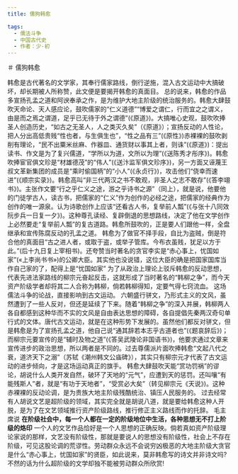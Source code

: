 ```yaml
---
title: 儒狗韩愈

tags:
  - 儒法斗争
  - 中国古代史
  - 作者：少-初
---
```


＃ 儒狗韩愈

韩愈是古代著名的文学家，其奉行儒家路线，倒行逆施，混入古文运动中大搞破坏，却长期被人所称赞，此文便是要揭开韩愈的真面目。
总的说来，韩愈的作品多宣扬孔孟之道和阿谀奉承之作，是为维护大地主阶级的统治服务的。韩愈大肆鼓吹天命论、天人感应论，鼓吹儒家的“仁义道德”“博爱之谓仁，行而宜之之谓义，由是而之焉之谓道，足乎已无待于外之谓德”(《原道》)。大搞唯心史观，鼓吹吹捧圣人创造历史，“如古之无圣人，人之类灭久矣”（《原道》）；宣扬反动的人性论，把人分出高低贵贱“性也者，与生俱生也”，“性之品有三”(《原性》)赤裸裸的鼓吹剥削有理论，“民不出粟米丝麻、作器皿、通货财以事其上者，则诛”(《原道》)：提出读书、作文是为了复兴儒道，“学所以为道，文所以为理”(《送陈秀才彤序》)。韩愈吹捧宦官俱文珍是“材雄德茂”的“伟人”(《送汴监军俱文珍序》)，另一方面又诬蔑王叔文革新集团的成员是“乘时偷国柄”的“小人”(《永贞行》)，攻击他们“侥幸而速进”(《顺宗实录》)。韩愈高叫“非三代两汉之书不敢观，非圣人之志不敢存”(《答李翊书》)。主张作文要“行之乎仁义之途，游之乎诗书之源”（同上），就是说，他要他的门徒学古人，读古书，把儒家的“仁义”作为创作的必经之途，把儒家的经典作为创作的唯一源泉。认为诗歌创作上应该“还看古人书，复举前人瓢”(《与张十八同效阮步兵一日复一夕》)。这种尊孔读经、复辟倒退的思想路线，决定了他在文学创作上必然要走“复举前人瓢”的复古道路。韩愈所鼓吹的，正是要人们跟他一样，全盘继承和宣传陈腐反动的孔孟之道。
韩愈为了做官不择手段，自比为盗贼，倒是符合他的真面目“古之进人者，或取于盗，或举子管库。今布衣虽贱，犹足以方于此。”(后十九日复上宰相书)。还夸赞当时著名的贪官李实是“赤心事上，忧国如家”(«上李尚书书»)的公卿大臣。其实他也没说错，这位大臣的确是把国家国库当作自己家的了，配得上是“忧国如家”
为了从政治上理论上驳斥韩愈的反动思想，代表先进法家路线的柳宗元奋起反击，这就形成了当时著名的“韩柳之争”，而今天资产阶级学者却将其二人合称为韩柳，倘若韩柳得知，定要气得七窍流血。
    这场儒法斗争的论战，直接影响到古文运动。
    六朝盛行骈文，乃形式主义的文风，虽然遭到了一些人反对，但还是延续了下来。随着“韩柳之争”的深入并展，韩柳两人各自都感到这种华而不实的文风是自由表达思想的障碍，各自提倡先秦两汉奇句单行式的文体。唐代古文运动，就是在这种形势下发展的。虽然他们都反对骈文，但是韩愈是为了宣扬孔孟之道，他自己说“通其辞若本志乎古道者也”(《题哀辞后》)；而柳宗元要宣传的是“辅时及物之道”(《答吴武陵论非国语书》)，他要求通过文章来宣传进步的政治思想，所以两者是不同的。过去尊儒派片面吹捧韩愈“文起八代之衰，道济天下之溺”（苏轼《潮州韩文公庙碑》），其实只有柳宗元才代表了古文运动的进步倾向，才是这场运动真正的旗手。
韩愈大肆鼓吹天能“赏功罚祸”的谬论，胡说什么人类开发自然，破环了天地的“元气”，应遭到天的惩罚。还叫嚷“有能残斯人”者，就是“有功于天地者”，“受赏必大矣”（转见柳宗元《天说》)。这种赤裸裸的反动论调，是为贵族大地主阶级残酷统治、镇压人民服务的。
过去经常有人胡说文艺是超阶级的领域，其实完全就是胡说八道，就是要给韩愈这种人开脱，是为了在文艺领域推行资产阶级路线，推行修正主义路线而作的托辞。
毛主席说 **在阶级社会中，每一个人都在一定的阶级地位中生活，各种思想无不打上阶级的烙印** 
一个人的文艺作品恰好是一个人思想的正确反映。倘若真如资产阶级理论家说的那样，文艺没有阶级性，那就是要说人的思想没有阶级性，社会上不存在阶级，可见这股论调的荒谬性。劳动群众永远不会说穷凶极恶的大地主阶级大贪官是什么“赤心事上，忧国如家”的贤臣，如此说来，莫非韩愈写的诗文并非诗文吗?不然的话为什么超阶级的文学却独不能被劳动群众所欣赏!